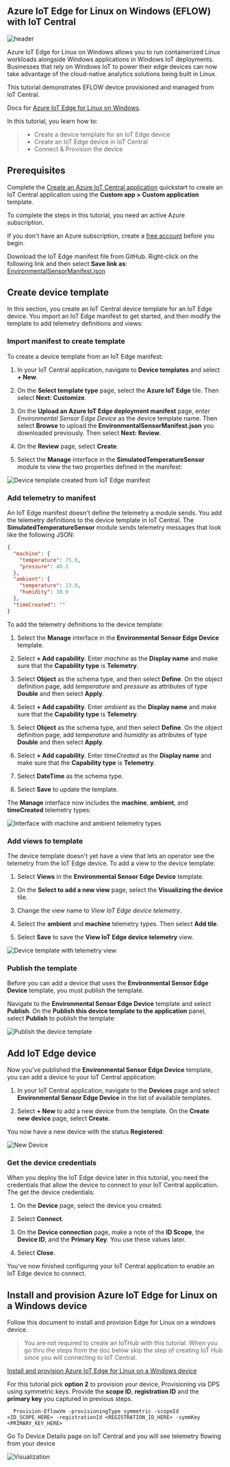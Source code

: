 ## Azure IoT Edge for Linux on Windows (EFLOW) with IoT Central

   ![header](images/centos_edge_central.png)

Azure IoT Edge for Linux on Windows allows you to run containerized Linux workloads alongside Windows applications in Windows IoT deployments. Businesses that rely on Windows IoT to power their edge devices can now take advantage of the cloud-native analytics solutions being built in Linux.

This tutorial demonstrates EFLOW device provisioned and managed from IoT Central. 

Docs for [Azure IoT Edge for Linux on Windows](https://docs.microsoft.com/en-us/windows/iot/iot-enterprise/eflow). 


In this tutorial, you learn how to:

> * Create a device template for an IoT Edge device
> * Create an IoT Edge device in IoT Central
> * Connect & Provision the device

## Prerequisites

Complete the [Create an Azure IoT Central application](https://docs.microsoft.com/en-us/azure/iot-central/core/quick-deploy-iot-central) quickstart to create an IoT Central application using the **Custom app > Custom application** template.

To complete the steps in this tutorial, you need an active Azure subscription.

If you don't have an Azure subscription, create a [free account](https://azure.microsoft.com/free/?WT.mc_id=A261C142F) before you begin.

Download the IoT Edge manifest file from GitHub. Right-click on the following link and then select **Save link as**: [EnvironmentalSensorManifest.json](https://raw.githubusercontent.com/Azure-Samples/iot-central-docs-samples/master/iotedge/EnvironmentalSensorManifest.json)

## Create device template

In this section, you create an IoT Central device template for an IoT Edge device. You import an IoT Edge manifest to get started, and then modify the template to add telemetry definitions and views:

### Import manifest to create template

To create a device template from an IoT Edge manifest:

1. In your IoT Central application, navigate to **Device templates** and select **+ New**.

1. On the **Select template type** page, select the **Azure IoT Edge** tile. Then select **Next: Customize**.

1. On the **Upload an Azure IoT Edge deployment manifest** page, enter *Environmental Sensor Edge Device* as the device template name. Then select **Browse** to upload the **EnvironmentalSensorManifest.json** you downloaded previously. Then select **Next: Review**.

1. On the **Review** page, select **Create**.

1. Select the **Manage** interface in the **SimulatedTemperatureSensor** module to view the two properties defined in the manifest:

![Device template created from IoT Edge manifest](images/imported-manifest.png)

### Add telemetry to manifest

An IoT Edge manifest doesn't define the telemetry a module sends. You add the telemetry definitions to the device template in IoT Central. The **SimulatedTemperatureSensor** module sends telemetry messages that look like the following JSON:

```json
{
  "machine": {
    "temperature": 75.0,
    "pressure": 40.2
  },
  "ambient": {
    "temperature": 23.0,
    "humidity": 30.0
  },
  "timeCreated": ""
}
```

To add the telemetry definitions to the device template:

1. Select the **Manage** interface in the **Environmental Sensor Edge Device** template.

1. Select **+ Add capability**. Enter *machine* as the **Display name** and make sure that the **Capability type** is **Telemetry**.

1. Select **Object** as the schema type, and then select **Define**. On the object definition page, add *temperature* and *pressure* as attributes of type **Double** and then select **Apply**.

1. Select **+ Add capability**. Enter *ambient* as the **Display name** and make sure that the **Capability type** is **Telemetry**.

1. Select **Object** as the schema type, and then select **Define**. On the object definition page, add *temperature* and *humidity* as attributes of type **Double** and then select **Apply**.

1. Select **+ Add capability**. Enter *timeCreated* as the **Display name** and make sure that the **Capability type** is **Telemetry**.

1. Select **DateTime** as the schema type.

1. Select **Save** to update the template.

The **Manage** interface now includes the **machine**, **ambient**, and **timeCreated** telemetry types:

![Interface with machine and ambient telemetry types](images/manage-interface.png)

### Add views to template

The device template doesn't yet have a view that lets an operator see the telemetry from the IoT Edge device. To add a view to the device template:

1. Select **Views** in the **Environmental Sensor Edge Device** template.

1. On the **Select to add a new view** page, select the **Visualizing the device** tile.

1. Change the view name to *View IoT Edge device telemetry*.

1. Select the **ambient** and **machine** telemetry types. Then select **Add tile**.

1. Select **Save** to save the **View IoT Edge device telemetry** view.

![Device template with telemetry view](images/template-telemetry-view.png)


### Publish the template

Before you can add a device that uses the **Environmental Sensor Edge Device** template, you must publish the template.

Navigate to the **Environmental Sensor Edge Device** template and select **Publish**. On the **Publish this device template to the application** panel, select **Publish** to publish the template:

![Publish the device template](images/publish-template.png)

## Add IoT Edge device

Now you've published the **Environmental Sensor Edge Device** template, you can add a device to your IoT Central application:

1. In your IoT Central application, navigate to the **Devices** page and select **Environmental Sensor Edge Device** in the list of available templates.

1. Select **+ New** to add a new device from the template. On the **Create new device** page, select **Create**.

You now have a new device with the status **Registered**:

![New Device](images/new-device.png)

### Get the device credentials

When you deploy the IoT Edge device later in this tutorial, you need the credentials that allow the device to connect to your IoT Central application. The get the device credentials:

1. On the **Device** page, select the device you created.

1. Select **Connect**.

1. On the **Device connection** page, make a note of the **ID Scope**, the **Device ID**, and the **Primary Key**. You use these values later.

1. Select **Close**.

You've now finished configuring your IoT Central application to enable an IoT Edge device to connect.

## Install and provision Azure IoT Edge for Linux on a Windows device

Follow this document to install and provision Edge for Linux on a windows device. 

> 
> You are not required to create an IoTHub with this tutorial. When you go thru the steps from the doc below skip the step of creating IoT Hub since you will connecting to IoT Central. 

[Install and provision Azure IoT Edge for Linux on a Windows device](https://docs.microsoft.com/en-us/azure/iot-edge/how-to-install-iot-edge-on-windows?view=iotedge-2018-06&tabs=windowsadmincenter)


For this tutorial pick **option 2** to provision your device, Provisioning via DPS using symmetric keys. Provide the **scope ID**, **registration ID** and the **primary key** you captured in previous steps. 

 ```azurepowershell-interactive
   Provision-EflowVm -provisioningType symmetric -​scopeId <ID_SCOPE_HERE> -registrationId <REGISTRATION_ID_HERE> -symmKey <PRIMARY_KEY_HERE>
   ```


Go To Device Details page on IoT Central and you will see telemetry flowing from your device
    
![Visualization](images/telemetry.png)
